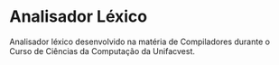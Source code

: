 # Analisador Léxico
 Analisador léxico desenvolvido na matéria de Compiladores durante o Curso de Ciências da Computação da Unifacvest.
